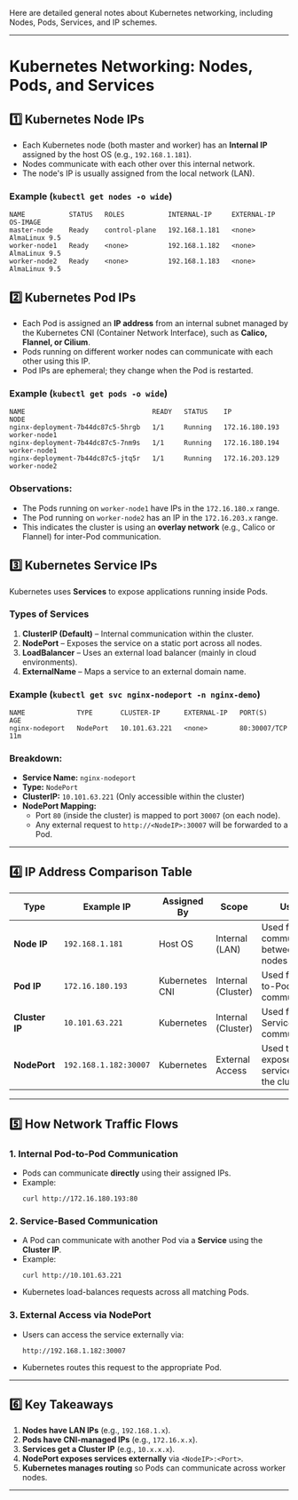 Here are detailed general notes about Kubernetes networking, including Nodes, Pods, Services, and IP schemes.  

---

# **Kubernetes Networking: Nodes, Pods, and Services**

## **1️⃣ Kubernetes Node IPs**
- Each Kubernetes node (both master and worker) has an **Internal IP** assigned by the host OS (e.g., `192.168.1.181`).
- Nodes communicate with each other over this internal network.
- The node's IP is usually assigned from the local network (LAN).

### **Example (`kubectl get nodes -o wide`)**
```
NAME           STATUS   ROLES           INTERNAL-IP     EXTERNAL-IP   OS-IMAGE
master-node    Ready    control-plane   192.168.1.181   <none>        AlmaLinux 9.5
worker-node1   Ready    <none>          192.168.1.182   <none>        AlmaLinux 9.5
worker-node2   Ready    <none>          192.168.1.183   <none>        AlmaLinux 9.5
```

## **2️⃣ Kubernetes Pod IPs**
- Each Pod is assigned an **IP address** from an internal subnet managed by the Kubernetes CNI (Container Network Interface), such as **Calico, Flannel, or Cilium**.
- Pods running on different worker nodes can communicate with each other using this IP.
- Pod IPs are ephemeral; they change when the Pod is restarted.

### **Example (`kubectl get pods -o wide`)**
```
NAME                                READY   STATUS    IP               NODE
nginx-deployment-7b44dc87c5-5hrgb   1/1     Running   172.16.180.193   worker-node1
nginx-deployment-7b44dc87c5-7nm9s   1/1     Running   172.16.180.194   worker-node1
nginx-deployment-7b44dc87c5-jtq5r   1/1     Running   172.16.203.129   worker-node2
```
### **Observations:**
- The Pods running on `worker-node1` have IPs in the `172.16.180.x` range.
- The Pod running on `worker-node2` has an IP in the `172.16.203.x` range.
- This indicates the cluster is using an **overlay network** (e.g., Calico or Flannel) for inter-Pod communication.

## **3️⃣ Kubernetes Service IPs**
Kubernetes uses **Services** to expose applications running inside Pods.  

### **Types of Services**
1. **ClusterIP (Default)** – Internal communication within the cluster.
2. **NodePort** – Exposes the service on a static port across all nodes.
3. **LoadBalancer** – Uses an external load balancer (mainly in cloud environments).
4. **ExternalName** – Maps a service to an external domain name.

### **Example (`kubectl get svc nginx-nodeport -n nginx-demo`)**
```
NAME             TYPE       CLUSTER-IP      EXTERNAL-IP   PORT(S)        AGE
nginx-nodeport   NodePort   10.101.63.221   <none>        80:30007/TCP   11m
```

### **Breakdown:**
- **Service Name:** `nginx-nodeport`
- **Type:** `NodePort`
- **ClusterIP:** `10.101.63.221` (Only accessible within the cluster)
- **NodePort Mapping:**  
  - Port `80` (inside the cluster) is mapped to port `30007` (on each node).
  - Any external request to `http://<NodeIP>:30007` will be forwarded to a Pod.

---

## **4️⃣ IP Address Comparison Table**
| **Type**      | **Example IP**       | **Assigned By** | **Scope**          | **Usage** |
|--------------|----------------------|----------------|-------------------|------------|
| **Node IP**  | `192.168.1.181`       | Host OS        | Internal (LAN)    | Used for communication between nodes |
| **Pod IP**   | `172.16.180.193`      | Kubernetes CNI | Internal (Cluster) | Used for Pod-to-Pod communication |
| **Cluster IP** | `10.101.63.221`     | Kubernetes     | Internal (Cluster) | Used for Service-based communication |
| **NodePort**  | `192.168.1.182:30007` | Kubernetes    | External Access   | Used to expose a service outside the cluster |

---

## **5️⃣ How Network Traffic Flows**
### **1. Internal Pod-to-Pod Communication**
- Pods can communicate **directly** using their assigned IPs.
- Example:
  ```
  curl http://172.16.180.193:80
  ```

### **2. Service-Based Communication**
- A Pod can communicate with another Pod via a **Service** using the **Cluster IP**.
- Example:
  ```
  curl http://10.101.63.221
  ```
- Kubernetes load-balances requests across all matching Pods.

### **3. External Access via NodePort**
- Users can access the service externally via:
  ```
  http://192.168.1.182:30007
  ```
- Kubernetes routes this request to the appropriate Pod.

---

## **6️⃣ Key Takeaways**
1. **Nodes have LAN IPs** (e.g., `192.168.1.x`).
2. **Pods have CNI-managed IPs** (e.g., `172.16.x.x`).
3. **Services get a Cluster IP** (e.g., `10.x.x.x`).
4. **NodePort exposes services externally** via `<NodeIP>:<Port>`.
5. **Kubernetes manages routing** so Pods can communicate across worker nodes.

---
